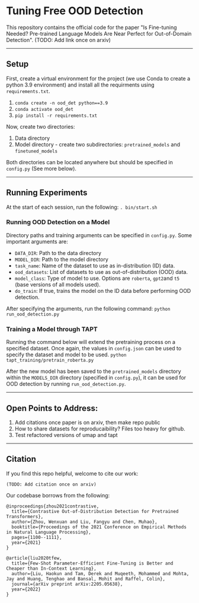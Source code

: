 # Tuning Free OOD Detection

This repository contains the official code for the paper "Is Fine-tuning Needed? Pre-trained Language Models Are Near Perfect for Out-of-Domain Detection". (TODO: Add link once on arxiv)

---

## Setup

First, create a virtual environment for the project (we use Conda to create a python 3.9 environment) and install all the requirments using `requirements.txt`.
1. `conda create -n ood_det python==3.9`
2. `conda activate ood_det`
3. `pip install -r requirements.txt`

Now, create two directories:
1. Data directory
2. Model directory - create two subdirectories: `pretrained_models` and `finetuned_models`

Both directories can be located anywhere but should be specified in `config.py` (See more below).

---
## Running Experiments

At the start of each session, run the following: `. bin/start.sh`

### Running OOD Detection on a Model

Directory paths and training arguments can be specified in `config.py`. Some important arguments are:
- `DATA_DIR`: Path to the data directory
- `MODEL_DIR`: Path to the model directory
- `task_name`: Name of the dataset to use as in-distribution (ID) data.
- `ood_datasets`: List of datasets to use as out-of-distribution (OOD) data.
- `model_class`: Type of model to use. Options are `roberta`, `gpt2`and `t5` (base versions of all models used).
- `do_train`: If true, trains the model on the ID data before performing OOD detection.

After specifying the arguments, run the following command:
`python run_ood_detection.py`


### Training a Model through TAPT

Running the command below will extend the pretraining process on a specified dataset.
Once again, the values in `config.json` can be used to specify the dataset and model to be used.
`python tapt_training/pretrain_roberta.py`

After the new model has been saved to the `pretrained_models` directory within the `MODELS_DIR` directory (specified in `config.py`), it can be used for OOD detection by running `run_ood_detection.py`.

---

## Open Points to Address:
1. Add citations once paper is on arxiv, then make repo public
2. How to share datasets for reproducaibility? Files too heavy for github.  
3. Test refactored versions of umap and tapt



---
## Citation

If you find this repo helpful, welcome to cite our work:
```
(TODO: Add citation once on arxiv)
```
Our codebase borrows from the following:

```
@inproceedings{zhou2021contrastive,
  title={Contrastive Out-of-Distribution Detection for Pretrained Transformers},
  author={Zhou, Wenxuan and Liu, Fangyu and Chen, Muhao},
  booktitle={Proceedings of the 2021 Conference on Empirical Methods in Natural Language Processing},
  pages={1100--1111},
  year={2021}
}

@article{liu2020tfew,
  title={Few-Shot Parameter-Efficient Fine-Tuning is Better and Cheaper than In-Context Learning},
  author={Liu, Haokun and Tam, Derek and Muqeeth, Mohammed and Mohta, Jay and Huang, Tenghao and Bansal, Mohit and Raffel, Colin},
  journal={arXiv preprint arXiv:2205.05638},
  year={2022}
}
```